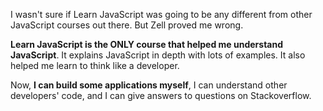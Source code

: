 I wasn't sure if Learn JavaScript was going to be any different from other JavaScript courses out there. But Zell proved me wrong.

**Learn JavaScript is the ONLY course that helped me understand JavaScript**. It explains JavaScript in depth with lots of examples. It also helped me learn to think like a developer.

Now, **I can build some applications myself**, I can understand other developers' code, and I can give answers to questions on Stackoverflow.
